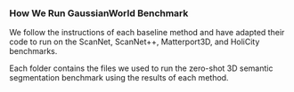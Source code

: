 ### How We Run GaussianWorld Benchmark

We follow the instructions of each baseline method and have adapted their code to run on the ScanNet, ScanNet++, Matterport3D, and HoliCity benchmarks.

Each folder contains the files we used to run the zero-shot 3D semantic segmentation benchmark using the results of each method.